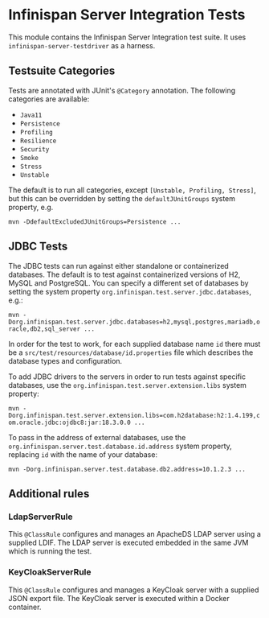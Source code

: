 Infinispan Server Integration Tests
========

This module contains the Infinispan Server Integration test suite. It uses `infinispan-server-testdriver` as a harness.

## Testsuite Categories

Tests are annotated with JUnit's `@Category` annotation. The following categories are available:

* `Java11`
* `Persistence`
* `Profiling`
* `Resilience`
* `Security`
* `Smoke`
* `Stress`
* `Unstable`

The default is to run all categories, except `[Unstable, Profiling, Stress]`, but this can be overridden by setting the `defaultJUnitGroups` system property, e.g.

`mvn -DdefaultExcludedJUnitGroups=Persistence ...`

## JDBC Tests

The JDBC tests can run against either standalone or containerized databases. 
The default is to test against containerized versions of H2, MySQL and PostgreSQL. 
You can specify a different set of databases by setting the system property `org.infinispan.test.server.jdbc.databases`, e.g.:

`mvn -Dorg.infinispan.test.server.jdbc.databases=h2,mysql,postgres,mariadb,oracle,db2,sql_server ...`

In order for the test to work, for each supplied database name `id` there must be a `src/test/resources/database/id.properties` file which describes the database types and configuration.

To add JDBC drivers to the servers in order to run tests against specific databases, use the `org.infinispan.test.server.extension.libs` system property:

`mvn -Dorg.infinispan.test.server.extension.libs=com.h2database:h2:1.4.199,com.oracle.jdbc:ojdbc8:jar:18.3.0.0 ...`

To pass in the address of external databases, use the `org.infinispan.server.test.database.id.address` system property, replacing `id` with the name of your database:

`mvn -Dorg.infinispan.server.test.database.db2.address=10.1.2.3 ...`

## Additional rules

### LdapServerRule

This `@ClassRule` configures and manages an ApacheDS LDAP server using a supplied LDIF. The LDAP server is executed embedded in the same JVM which is running the test. 

### KeyCloakServerRule

This `@ClassRule` configures and manages a KeyCloak server with a supplied JSON export file. The KeyCloak server is executed within a Docker container.